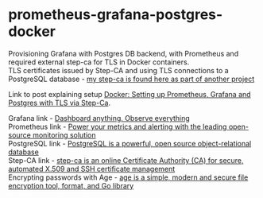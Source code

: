 # prometheus-grafana-postgres-docker

Provisioning Grafana with Postgres DB backend, with Prometheus and required external step-ca for TLS in Docker containers. </br>
TLS certificates issued by Step-CA and using TLS connections to a PostgreSQL database - [my step-ca is found here as part of another project](https://github.com/rjruss/gitea-postgres-stepca-docker)

Link to post explaining setup [Docker: Setting up Prometheus, Grafana and Postgres with TLS via Step-Ca](https://www.rjruss.info/2024/11/docker-setting-up-prometheus-grafana.html).


Grafana link - [Dashboard anything. Observe everything](https://grafana.com/grafana/) </br>
Prometheus link - [Power your metrics and alerting with the leading open-source monitoring solution](https://prometheus.io/) </br>
PostgreSQL link - [PostgreSQL is a powerful, open source object-relational database](https://www.postgresql.org/) </br>
Step-CA link - [step-ca is an online Certificate Authority (CA) for secure, automated X.509 and SSH certificate management](https://smallstep.com/docs/step-ca/) </br>
Encrypting passwords with Age - [age is a simple, modern and secure file encryption tool, format, and Go library](https://github.com/FiloSottile/age)


